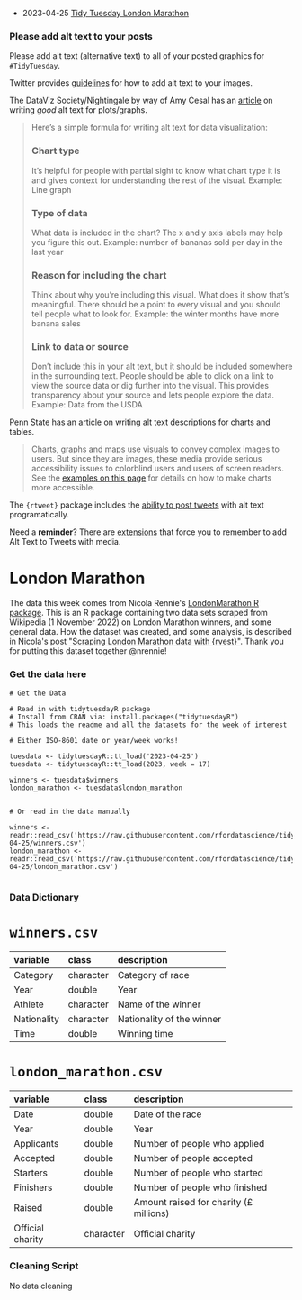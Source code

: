 * 2023-04-25 [Tidy Tuesday London Marathon](https://hardin47.github.io/TidyTuesday/2023-04-25/marathon.html)

### Please add alt text to your posts

Please add alt text (alternative text) to all of your posted graphics for `#TidyTuesday`. 

Twitter provides [guidelines](https://help.twitter.com/en/using-twitter/picture-descriptions) for how to add alt text to your images.

The DataViz Society/Nightingale by way of Amy Cesal has an [article](https://medium.com/nightingale/writing-alt-text-for-data-visualization-2a218ef43f81) on writing _good_ alt text for plots/graphs.

> Here’s a simple formula for writing alt text for data visualization:
> ### Chart type
> It’s helpful for people with partial sight to know what chart type it is and gives context for understanding the rest of the visual.
> Example: Line graph
> ### Type of data
> What data is included in the chart? The x and y axis labels may help you figure this out.
> Example: number of bananas sold per day in the last year
> ### Reason for including the chart
> Think about why you’re including this visual. What does it show that’s meaningful. There should be a point to every visual and you should tell people what to look for.
> Example: the winter months have more banana sales
> ### Link to data or source
> Don’t include this in your alt text, but it should be included somewhere in the surrounding text. People should be able to click on a link to view the source data or dig further into the visual. This provides transparency about your source and lets people explore the data.
> Example: Data from the USDA

Penn State has an [article](https://accessibility.psu.edu/images/charts/) on writing alt text descriptions for charts and tables.

> Charts, graphs and maps use visuals to convey complex images to users. But since they are images, these media provide serious accessibility issues to colorblind users and users of screen readers. See the [examples on this page](https://accessibility.psu.edu/images/charts/) for details on how to make charts more accessible.

The `{rtweet}` package includes the [ability to post tweets](https://docs.ropensci.org/rtweet/reference/post_tweet.html) with alt text programatically.

Need a **reminder**? There are [extensions](https://chrome.google.com/webstore/detail/twitter-required-alt-text/fpjlpckbikddocimpfcgaldjghimjiik/related) that force you to remember to add Alt Text to Tweets with media.

# London Marathon

The data this week comes from Nicola Rennie's [LondonMarathon R package](https://github.com/nrennie/LondonMarathon). This is an R package containing two data sets scraped from Wikipedia (1 November 2022) on London Marathon winners, and some general data. How the dataset was created, and some analysis, is described in Nicola's post ["Scraping London Marathon data with {rvest}"](https://nrennie.rbind.io/blog/web-scraping-rvest-london-marathon/). Thank you for putting this dataset together @nrennie! 


### Get the data here

```{r}
# Get the Data

# Read in with tidytuesdayR package 
# Install from CRAN via: install.packages("tidytuesdayR")
# This loads the readme and all the datasets for the week of interest

# Either ISO-8601 date or year/week works!

tuesdata <- tidytuesdayR::tt_load('2023-04-25')
tuesdata <- tidytuesdayR::tt_load(2023, week = 17)

winners <- tuesdata$winners
london_marathon <- tuesdata$london_marathon


# Or read in the data manually

winners <- readr::read_csv('https://raw.githubusercontent.com/rfordatascience/tidytuesday/master/data/2023/2023-04-25/winners.csv')
london_marathon <- readr::read_csv('https://raw.githubusercontent.com/rfordatascience/tidytuesday/master/data/2023/2023-04-25/london_marathon.csv')


```

### Data Dictionary

# `winners.csv`

|variable    |class     |description |
|:-----------|:---------|:-----------|
|Category    |character |Category of race           |
|Year        |double    |Year                       |
|Athlete     |character |Name of the winner         |
|Nationality |character |Nationality of the winner  |
|Time        |double    |Winning time               |


# `london_marathon.csv`

|variable         |class     |description      |
|:----------------|:---------|:----------------|
|Date             |double    |Date of the race                        |
|Year             |double    |Year                                    |
|Applicants       |double    |Number of people who applied            |
|Accepted         |double    |Number of people accepted               |
|Starters         |double    |Number of people who started            |
|Finishers        |double    |Number of people who finished           |
|Raised           |double    |Amount raised for charity (£ millions)  |
|Official charity |character |Official charity                        |



### Cleaning Script

No data cleaning